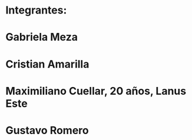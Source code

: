 # Integrantes:
# Gabriela Meza
# Cristian Amarilla
# Maximiliano Cuellar, 20 años, Lanus Este
# Gustavo Romero